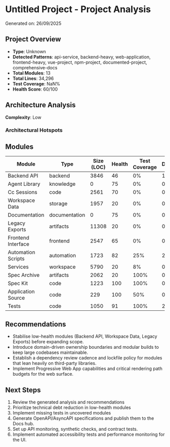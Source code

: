 # Untitled Project - Project Analysis

Generated on: 26/09/2025

## Project Overview

- **Type**: Unknown
- **Detected Patterns**: api-service, backend-heavy, web-application, frontend-heavy, vue-project, npm-project, documented-project, comprehensive-docs
- **Total Modules**: 13
- **Total Lines**: 34,296
- **Test Coverage**: NaN%
- **Health Score**: 60/100

## Architecture Analysis

**Complexity**: Low

### Architectural Hotspots



## Modules

| Module | Type | Size (LOC) | Health | Test Coverage | Dependencies |
|--------|------|------------|---------|---------------|--------------|
| Backend API | backend | 3846 | 46 | 0% | 1 |
| Agent Library | knowledge | 0 | 75 | 0% | 0 |
| Cc Sessions | code | 2561 | 70 | 0% | 0 |
| Workspace Data | storage | 1957 | 20 | 0% | 0 |
| Documentation | documentation | 0 | 75 | 0% | 0 |
| Legacy Exports | artifacts | 11308 | 20 | 0% | 0 |
| Frontend Interface | frontend | 2547 | 65 | 0% | 0 |
| Automation Scripts | automation | 1723 | 82 | 25% | 2 |
| Services | workspace | 5790 | 20 | 8% | 0 |
| Spec Archive | artifacts | 2062 | 20 | 100% | 0 |
| Spec Kit | code | 1223 | 100 | 100% | 0 |
| Application Source | code | 229 | 100 | 50% | 0 |
| Tests | code | 1050 | 91 | 100% | 2 |

## Recommendations

- Stabilise low-health modules (Backend API, Workspace Data, Legacy Exports) before expanding scope.
- Introduce domain-driven ownership boundaries and modular builds to keep large codebases maintainable.
- Establish a dependency review cadence and lockfile policy for modules that lean heavily on third-party libraries.
- Implement Progressive Web App capabilities and critical rendering path budgets for the web surface.

## Next Steps

1. Review the generated analysis and recommendations
1. Prioritize technical debt reduction in low-health modules
1. Implement missing tests in uncovered modules
1. Generate OpenAPI/AsyncAPI specifications and publish them to the Docs hub.
1. Set up API monitoring, synthetic checks, and contract tests.
1. Implement automated accessibility tests and performance monitoring for the UI.
